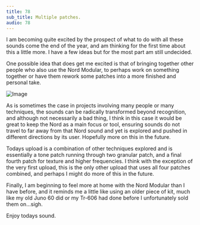 ```yaml
---
title: 78
sub_title: Multiple patches.
audio: 78
---
```

I am becoming quite excited by the prospect of what to do with all these sounds come the end of the year, and am thinking for the first time about this a little more. I have a few ideas but for the most part am still undecided. 

One possible idea that does get me excited is that of bringing together other people who also use the Nord Modular, to perhaps work on something together or have them rework some patches into a more finished and personal take.

![Image](/assets/img/Snd-78.jpg)


As is sometimes the case in projects involving many people or many techniques, the sounds can be radically transformed beyond recognition, and although not necessarily a bad thing, I think in this case it would be great to keep the Nord as a main focus or tool, ensuring sounds do not travel to far away from that Nord sound and yet is explored and pushed in different directions by its user. Hopefully more on this in the future.

Todays upload is a combination of other techniques explored and is essentially a tone patch running through two granular patch, and a final fourth patch for texture and higher frequencies. I think with the exception of the very first upload, this is the only other upload that uses all four patches combined, and perhaps I might do more of this in the future.

Finally, I am beginning to feel more at home with the Nord Modular than I have before, and it reminds me a little like using an older piece of kit, much like my old Juno 60 did or my Tr-606 had done before I unfortunately sold them on…sigh.

Enjoy todays sound.